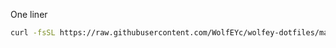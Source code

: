 One liner
```bash
curl -fsSL https://raw.githubusercontent.com/WolfEYc/wolfey-dotfiles/main/download_and_install.sh | bash
```
